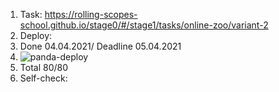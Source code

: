 1. Task: https://rolling-scopes-school.github.io/stage0/#/stage1/tasks/online-zoo/variant-2
2. Deploy: 
3. Done 04.04.2021/ Deadline 05.04.2021
4. ![panda-deploy](https://user-images.githubusercontent.com/61329467/113607218-a33af700-9651-11eb-8a7a-bba61c00032c.png)
5. Total 80/80
6. Self-check: